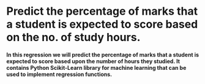 # Predict the percentage of marks that a student is expected to score based on the no. of study hours.
#### In this regression we will predict the percentage of marks that a student is expected to score based upon the number of hours they studied. It contains Python Scikit-Learn library for machine learning that can be used to implement regression functions.
